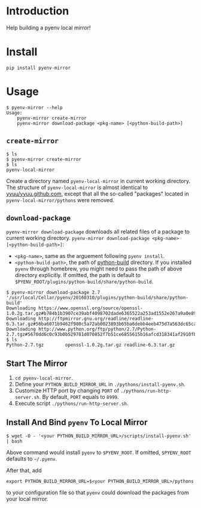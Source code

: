 # Introduction

Help building a pyenv local mirror!

# Install

```
pip install pyenv-mirror
```

# Usage

```
$ pyenv-mirror --help                                                                
Usage:
    pyenv-mirror create-mirror
    pyenv-mirror download-package <pkg-name> [<python-build-path>]
```

## `create-mirror`

```
$ ls
$ pyenv-mirror create-mirror
$ ls
pyenv-local-mirror
```

Create a directory named `pyenv-local-mirror` in current working directory. The structure of `pyenv-local-mirror` is almost identical to [yyuu/yyuu.github.com][2], except that all the so-called "packages" located in `pyenv-local-mirror/pythons` were removed.

## `download-package`

`pyenv-mirror download-package` downloads all related files of a package to current working directory. `pyenv-mirror download-package <pkg-name> [<python-build-path>]`:

* `<pkg-name>`, same as the arguement following `pyenv install`.
* `<python-build-path>`, the path of [python-build][1] directory. If you installed `pyenv` through homebrew, you might need to pass the path of above directory explicitly. If omitted, the path is default to `$PYENV_ROOT/plugins/python-build/share/python-build`.

```
$ pyenv-mirror download-package 2.7 '/usr/local/Cellar/pyenv/20160310/plugins/python-build/share/python-build'
Downloading https://www.openssl.org/source/openssl-1.0.2g.tar.gz#b784b1b3907ce39abf4098702dade6365522a253ad1552e267a9a0e89594aa33
Downloading http://ftpmirror.gnu.org/readline/readline-6.3.tar.gz#56ba6071b9462f980c5a72ab0023893b65ba6debb4eeb475d7a563dc65cafd43
Downloading http://www.python.org/ftp/python/2.7/Python-2.7.tgz#5670dd6c0c93b0b529781d070852f7b51ce6855615b16afcd318341af2910fb5
$ ls
Python-2.7.tgz        openssl-1.0.2g.tar.gz readline-6.3.tar.gz
```

[1]: https://github.com/yyuu/pyenv/tree/master/plugins/python-build/share/python-build
[2]: https://github.com/yyuu/yyuu.github.com


## Start The Mirror

1. `cd pyenv-local-mirror`.
1. Define your `PYTHON_BUILD_MIRROR_URL` in `./pythons/install-pyenv.sh`.
2. Customize HTTP port by changing `PORT` of `./pythons/run-http-server.sh`. By
   default, `PORT` equals to `8999`.
3. Execute script `./pythons/run-http-server.sh`.

## Install And Bind `pyenv` To Local Mirror

```
$ wget -O - '<your PYTHON_BUILD_MIRROR_URL>/scripts/install-pyenv.sh' | bash
```

Above command would install `pyenv` to `$PYENV_ROOT`. If omitted, `$PYENV_ROOT` defaults to `~/.pyenv`.

After that, add

```
export PYTHON_BUILD_MIRROR_URL=$<your PYTHON_BUILD_MIRROR_URL>/pythons
```

to your configuration file so that `pyenv` could download the packages from your local mirror.
